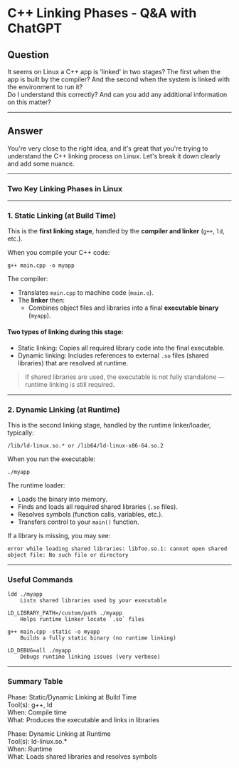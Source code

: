 # C++ Linking Phases - Q&A with ChatGPT

## Question

It seems on Linux a C++ app is 'linked' in two stages? The first when the app is built by the compiler? And the second when the system is linked with the environment to run it?  
Do I understand this correctly? And can you add any additional information on this matter?

---

## Answer

You're very close to the right idea, and it's great that you're trying to understand the C++ linking process on Linux. Let's break it down clearly and add some nuance.

---

### Two Key Linking Phases in Linux

---

### 1. Static Linking (at Build Time)

This is the **first linking stage**, handled by the **compiler and linker** (`g++`, `ld`, etc.).

When you compile your C++ code:

    g++ main.cpp -o myapp

The compiler:
- Translates `main.cpp` to machine code (`main.o`).
- The **linker** then:
  - Combines object files and libraries into a final **executable binary** (`myapp`).

#### Two types of linking during this stage:
- Static linking: Copies all required library code into the final executable.
- Dynamic linking: Includes references to external `.so` files (shared libraries) that are resolved at runtime.

> If shared libraries are used, the executable is not fully standalone — runtime linking is still required.

---

### 2. Dynamic Linking (at Runtime)

This is the second linking stage, handled by the runtime linker/loader, typically:

    /lib/ld-linux.so.* or /lib64/ld-linux-x86-64.so.2

When you run the executable:

    ./myapp

The runtime loader:
- Loads the binary into memory.
- Finds and loads all required shared libraries (`.so` files).
- Resolves symbols (function calls, variables, etc.).
- Transfers control to your `main()` function.

If a library is missing, you may see:

    error while loading shared libraries: libfoo.so.1: cannot open shared object file: No such file or directory

---

### Useful Commands

    ldd ./myapp
        Lists shared libraries used by your executable

    LD_LIBRARY_PATH=/custom/path ./myapp
        Helps runtime linker locate `.so` files

    g++ main.cpp -static -o myapp
        Builds a fully static binary (no runtime linking)

    LD_DEBUG=all ./myapp
        Debugs runtime linking issues (very verbose)

---

### Summary Table

Phase: Static/Dynamic Linking at Build Time  
Tool(s): g++, ld  
When: Compile time  
What: Produces the executable and links in libraries

Phase: Dynamic Linking at Runtime  
Tool(s): ld-linux.so.*  
When: Runtime  
What: Loads shared libraries and resolves symbols